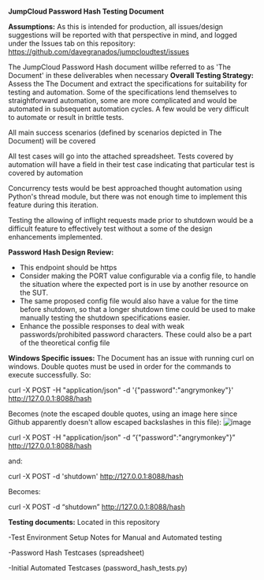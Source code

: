 **JumpCloud Password Hash Testing Document**

**Assumptions:**
As this is intended for production, all issues/design suggestions will be reported with that perspective in mind, and logged under the Issues tab on this repository: https://github.com/davegranados/jumpcloudtest/issues

The JumpCloud Password Hash document willbe referred to as 'The Document' in these deliverables when necessary
**Overall Testing Strategy:**
Assess the The Document and extract the specifications for suitability for testing and automation. Some of the specifications lend themselves to straightforward automation, some are more complicated and would be automated in subsequent automation cycles. A few would be very difficult to automate or result in brittle tests.

All main success scenarios (defined by scenarios depicted in The Document) will be covered

All test cases will go into the attached spreadsheet. Tests covered by automation will have a field in their test case indicating that particular test is covered by automation

Concurrency tests would be best approached thought automation using Python's thread module, but there was not enough time to implement this feature during this iteration.

Testing the allowing of inflight requests made prior to shutdown would be a difficult feature to effectively test without a some of the design enhancements implemented.

**Password Hash Design Review:**
- This endpoint should be https
- Consider making the PORT value configurable via a config file, to handle the situation where the expected port is in use by another resource on the SUT.
- The same proposed config file would also have a value for the time before shutdown, so that a longer shutdown time could be used to make manually testing the shutdown specifications easier.
- Enhance the possible responses to deal with weak passwords/prohibited password characters. These could also be a part of the theoretical config file

**Windows Specific issues:**
The Document has an issue with running curl on windows. Double quotes must be used in order for the commands to execute successfully. So:

curl -X POST -H "application/json" -d '{"password":"angrymonkey"}' http://127.0.0.1:8088/hash

Becomes (note the escaped double quotes, using an image here since Github apparently doesn't allow escaped backslashes in this file):
![image](https://user-images.githubusercontent.com/36861783/142569590-c051c7e1-78dd-4a7d-8414-9613908723bf.png)

curl -X POST -H "application/json" -d “{\"password\":\"angrymonkey\"}” http://127.0.0.1:8088/hash

and:

curl -X POST -d 'shutdown' http://127.0.0.1:8088/hash 

Becomes:

curl -X POST -d “shutdown” http://127.0.0.1:8088/hash 

**Testing documents:**
Located in this repository

-Test Environment Setup Notes for Manual and Automated testing

-Password Hash Testcases (spreadsheet)

-Initial Automated Testcases (password_hash_tests.py)

